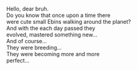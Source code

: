 Hello, dear bruh.                        
 Do you know that once upon a time there  
 were cute small Ebins walking around the 
 planet?                                  
 And with the each day passed they        
 evolved, mastered something new...       
 And of course...                         
 They were breeding...                    
 They were becoming more and more         
 perfect...
